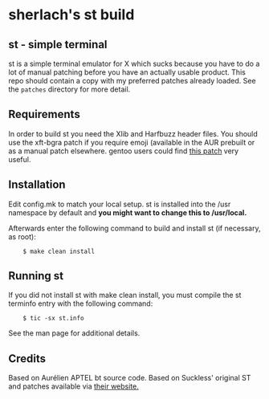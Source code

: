# sherlach's st build

st - simple terminal
--------------------
st is a simple terminal emulator for X which sucks because you have
to do a lot of manual patching before you have an actually usable 
product. This repo should contain a copy with my preferred patches
already loaded. See the `patches` directory for more detail.


Requirements
------------
In order to build st you need the Xlib and Harfbuzz header files.
You should use the xft-bgra patch if you require emoji (available
in the AUR prebuilt or as a manual patch elsewhere. gentoo users
could find [this patch](https://github.com/sherlach/configs/gentooing/patches/x11-libs/libXft/2.patch) very useful.


Installation
------------
Edit config.mk to match your local setup.
st is installed into the /usr namespace by default and 
**you might want to change this to /usr/local.**

Afterwards enter the following command to build and install st (if
necessary, as root):

```
    $ make clean install
```

Running st
----------
If you did not install st with make clean install, you must compile
the st terminfo entry with the following command:

```
    $ tic -sx st.info
```
See the man page for additional details.

Credits
-------
Based on Aurélien APTEL <aurelien dot aptel at gmail dot com> bt source code.
Based on Suckless' original ST and patches available via [their website.](https://st.suckless.org)
